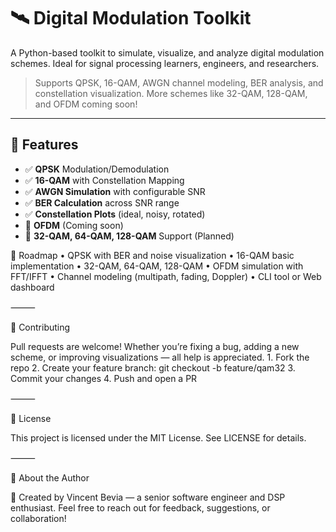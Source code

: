 # 🛰️ Digital Modulation Toolkit

A Python-based toolkit to simulate, visualize, and analyze digital modulation schemes. Ideal for signal processing learners, engineers, and researchers.

> Supports QPSK, 16-QAM, AWGN channel modeling, BER analysis, and constellation visualization. More schemes like 32-QAM, 128-QAM, and OFDM coming soon!

---

## 📡 Features

- ✅ **QPSK** Modulation/Demodulation
- ✅ **16-QAM** with Constellation Mapping
- ✅ **AWGN Simulation** with configurable SNR
- ✅ **BER Calculation** across SNR range
- ✅ **Constellation Plots** (ideal, noisy, rotated)
- 🚧 **OFDM** (Coming soon)
- 🚧 **32-QAM, 64-QAM, 128-QAM** Support (Planned)

🎯 Roadmap
	•	QPSK with BER and noise visualization
	•	16-QAM basic implementation
	•	32-QAM, 64-QAM, 128-QAM
	•	OFDM simulation with FFT/IFFT
	•	Channel modeling (multipath, fading, Doppler)
	•	CLI tool or Web dashboard

⸻

🤝 Contributing

Pull requests are welcome! Whether you’re fixing a bug, adding a new scheme, or improving visualizations — all help is appreciated.
	1.	Fork the repo
	2.	Create your feature branch: git checkout -b feature/qam32
	3.	Commit your changes
	4.	Push and open a PR

⸻

📘 License

This project is licensed under the MIT License. See LICENSE for details.

⸻

📡 About the Author

👋 Created by Vincent Bevia — a senior software engineer and DSP enthusiast.
Feel free to reach out for feedback, suggestions, or collaboration!
